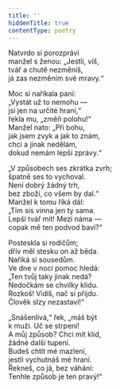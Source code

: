 ```yaml
---
title: ''
hiddenTitle: true
contentType: poetry
---
```


<section>

Natvrdo si porozpráví\
manžel s ženou: „Jestli, víš,  
tvář a chutě nezměníš,  
já zas nezměním své mravy.“

</section>

<section>

Moc si naříkala paní:  
„Vystát už to nemohu —  
jsi jen na určité hraní,“  
řekla mu, „změň polohu!“  
Manžel nato: „Při bohu,  
jak jsem zvyk a jak to znám,  
chci a jinak nedělám,  
dokud nemám lepší zprávy.“

</section>

<section>

„V způsobech ses zkrátka zvrh;  
špatně ses to vychoval.  
Není dobrý žádný trh,  
bez zboží, co všem by dal.“  
Manžel k tomu říká dál:  
„Tím sis vinna jen ty sama.  
Lepší tvář mít! Mezi náma —  
copak mě ten podvod baví?“

</section>

<section>

Posteskla si rodičům;  
dřív měl stesku on až běda.  
Naříká si sousedům.  
Ve dne v noci pomoc hledá:  
„Ten tvůj taky jinak nedá?  
Nedočkám se chvilky klidu.  
Rozkoš! Vidíš, nač si přijdu.  
Člověk slzy nezastaví!“

</section>

<section>

„Snášenlivá,“ řek, „máš být  
k muži. Uč se strpení!  
A můj způsob? Chci mít klid,  
žádné další tupení.  
Budeš chtít mé mazlení,  
jestli vychutnáš mé hraní.  
Řekneš, co já, bez váhání:  
Tenhle způsob je ten pravý!“

</section>
